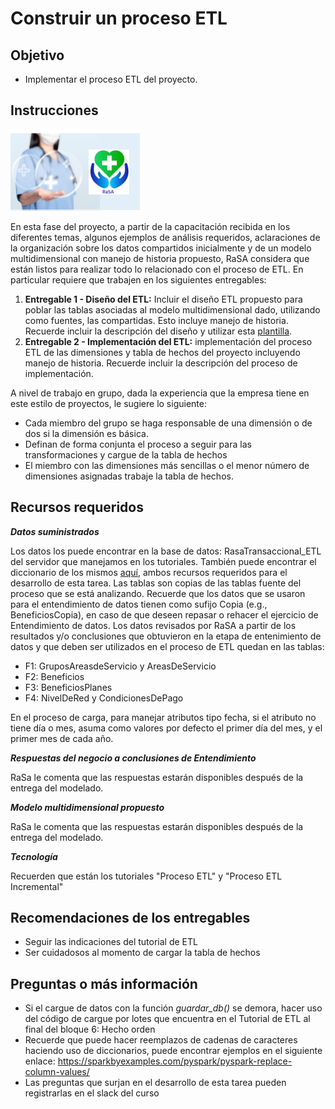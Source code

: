 # **Construir un proceso ETL**
## **Objetivo**
- Implementar el proceso ETL del proyecto.  
## **Instrucciones**

![](Img/LogoRaSA.png)

En esta fase del proyecto, a partir de la capacitación recibida en los diferentes temas, algunos ejemplos de análisis requeridos, aclaraciones de la organización sobre los datos compartidos inicialmente y de un modelo multidimensional con manejo de historia propuesto, RaSA considera que están listos para realizar todo lo relacionado con el proceso de ETL. En particular requiere que trabajen en los siguientes entregables:

1. **Entregable 1 - Diseño del ETL:** Incluir el diseño ETL propuesto para poblar las tablas asociadas al modelo multidimensional dado, utilizando como fuentes, las compartidas. Esto incluye manejo de historia. Recuerde incluir la descripción del diseño y utilizar esta [plantilla](PlantillaDiseñoETL.xlsx).
2. **Entregable 2 - Implementación del ETL:** implementación del proceso ETL de las dimensiones y tabla de hechos del proyecto incluyendo manejo de historia.  Recuerde incluir la descripción del proceso de implementación.

A nivel de trabajo en grupo, dada la experiencia que la empresa tiene en este estilo de proyectos, le sugiere lo siguiente:
- Cada miembro del grupo se haga responsable de una dimensión o de dos si la dimensión es básica.
- Definan de forma conjunta el proceso a seguir para las transformaciones y cargue de la tabla de hechos
- El miembro con las dimensiones más sencillas o el menor número de dimensiones asignadas trabaje la tabla de hechos. 

## **Recursos requeridos**
***Datos suministrados***

Los datos los puede encontrar en la base de datos: RasaTransaccional_ETL del servidor que manejamos en los tutoriales. También puede encontrar el diccionario de los mismos [aquí](Diccionario%20I.xlsx), ambos recursos requeridos para el desarrollo de esta tarea. Las tablas son copias de las tablas fuente del proceso que se está analizando. 
Recuerde que los datos que se usaron para el entendimiento de datos tienen como sufijo Copia (e.g., BeneficiosCopia), en caso de que deseen repasar o rehacer el ejercicio de Entendimiento de datos. 
Los datos revisados por RaSA a partir de los resultados y/o conclusiones que obtuvieron en la etapa de entenimiento de datos y que deben ser utilizados en el proceso de ETL quedan en las tablas:
- F1: GruposAreasdeServicio y AreasDeServicio
- F2: Beneficios
- F3: BeneficiosPlanes
- F4: NivelDeRed y CondicionesDePago 

En el proceso de carga, para manejar atributos tipo fecha, si el atributo no tiene día o mes, asuma como valores por defecto el primer día del mes, y el primer mes de cada año.

***Respuestas del negocio a conclusiones de Entendimiento***

RaSa le comenta que las respuestas estarán disponibles después de la entrega del modelado.


***Modelo multidimensional propuesto***<br>

RaSa le comenta que las respuestas estarán disponibles después de la entrega del modelado.


***Tecnología***

Recuerden que están los tutoriales "Proceso ETL" y "Proceso ETL Incremental"

## **Recomendaciones de los entregables**
* Seguir las indicaciones del tutorial de ETL
* Ser cuidadosos al momento de cargar la tabla de hechos

## **Preguntas o más información**
- Si el cargue de datos con la función <i>guardar_db()</i> se demora, hacer uso del código de cargue por lotes que encuentra en el Tutorial de ETL al final del bloque 6: Hecho orden
- Recuerde que puede hacer reemplazos de cadenas de caracteres haciendo uso de diccionarios, puede encontrar ejemplos en el siguiente enlace: https://sparkbyexamples.com/pyspark/pyspark-replace-column-values/
- Las preguntas que surjan en el desarrollo de esta tarea pueden registrarlas en el slack del curso

